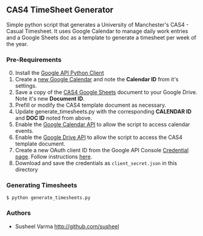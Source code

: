## CAS4 TimeSheet Generator

Simple python script that generates a University of Manchester's CAS4 - Casual Timesheet. It uses Google Calendar to manage daily work entries and a Google Sheets doc as a template to generate a timesheet per week of the year.

### Pre-Requirements

0. Install the [Google API Python Client](https://developers.google.com/api-client-library/python/start/installation)
1. Create a [new Google Calendar](https://calendar.google.com/calendar/b/0/render?tab=mc#details_2%7Cdtv-_new_calendar_id_0-0-0) and note the **Calendar ID** from it's settings.
2. Save a copy of the [CAS4 Google Sheets](https://docs.google.com/spreadsheets/d/1VJiNVZMy8vPRTqAarBFoP3HnLifWkRFGYoo8O7PWlRg/edit) document to your Google Drive. Note it's new **Document ID**.
3. Prefill or modify the CAS4 template document as necessary.
4. Update generate_timesheets.py with the corresponding **CALENDAR ID** and **DOC ID** noted from above.
5. Enable the [Google Calendar API](https://console.developers.google.com/apis/api/calendar-json.googleapis.com/overview) to allow the script to access calendar events.
6. Enable the [Google Drive API](https://console.developers.google.com/apis/api/sheets.googleapis.com/overview) to allow the script to access the CAS4 template document.
7. Create a new OAuth client ID from the Google API Console [Credential page](https://console.developers.google.com/apis/credentials). Follow instructions [here](https://developers.google.com/api-client-library/python/samples/samples).
8. Download and save the credentials as `client_secret.json` in this directory

### Generating Timesheets
````
$ python generate_timesheets.py
````

### Authors
* Susheel Varma <http://github.com/susheel>
